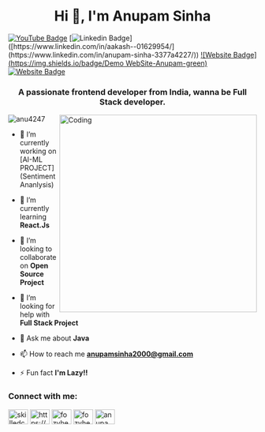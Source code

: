 

<h1 align="center">Hi 👋, I'm Anupam Sinha</h1>

[![YouTube Badge](https://img.shields.io/badge/YouTube-Fozyhero-red)](https://www.youtube.com/developerfunnel)
[![Linkedin Badge](https://img.shields.io/badge/-Anupam-blue?style=flat-square&logo=Linkedin&logoColor=white&link=[https://www.linkedin.com/in/aakash--01629954/](https://www.linkedin.com/in/anupam-sinha-3377a4227/))]([https://www.linkedin.com/in/aakash--01629954/](https://www.linkedin.com/in/anupam-sinha-3377a4227/))
[![Website Badge](https://img.shields.io/badge/Demo WebSite-Anupam-green)](https://anu4247.github.io/)
[![Website Badge](https://img.shields.io/badge/StackOverflow-Anupam-yellow)](https://stackoverflow.com/users/21888905/anupam-sinha)


<h3 align="center">A passionate frontend developer from India, wanna be Full Stack developer.</h3>


<img align="right" alt="Coding" width="400" src="https://media.tenor.com/rePDfDWO3XoAAAAd/hacking.gif">





<p align="left"> <img src="https://komarev.com/ghpvc/?username=anu4247&label=Profile%20views&color=0e75b6&style=flat" alt="anu4247" /> </p>

- 🔭 I’m currently working on [AI-ML PROJECT](Sentiment Ananlysis)

- 🌱 I’m currently learning **React.Js**

- 👯 I’m looking to collaborate on **Open Source Project**

- 🤝 I’m looking for help with **Full Stack Project**

- 💬 Ask me about **Java**

- 📫 How to reach me **anupamsinha2000@gmail.com**

- ⚡ Fun fact **I'm Lazy!!**

<h3 align="left">Connect with me:</h3>
<p align="left">
<a href="https://codepen.io/skilledcoder07" target="blank"><img align="center" src="https://raw.githubusercontent.com/rahuldkjain/github-profile-readme-generator/master/src/images/icons/Social/codepen.svg" alt="skilledcoder07" height="30" width="40" /></a>
<a href="https://linkedin.com/in/https://www.linkedin.com/in/anupam-sinha-3377a4227/" target="blank"><img align="center" src="https://raw.githubusercontent.com/rahuldkjain/github-profile-readme-generator/master/src/images/icons/Social/linked-in-alt.svg" alt="https://www.linkedin.com/in/anupam-sinha-3377a4227/" height="30" width="40" /></a>
<a href="https://instagram.com/fozyhero" target="blank"><img align="center" src="https://raw.githubusercontent.com/rahuldkjain/github-profile-readme-generator/master/src/images/icons/Social/instagram.svg" alt="fozyhero" height="30" width="40" /></a>
<a href="https://www.youtube.com/c/fozyhero" target="blank"><img align="center" src="https://raw.githubusercontent.com/rahuldkjain/github-profile-readme-generator/master/src/images/icons/Social/youtube.svg" alt="fozyhero" height="30" width="40" /></a>
<a href="https://www.leetcode.com/anupam_sinha" target="blank"><img align="center" src="https://raw.githubusercontent.com/rahuldkjain/github-profile-readme-generator/master/src/images/icons/Social/leet-code.svg" alt="anupam_sinha" height="30" width="40" /></a>
</p>




